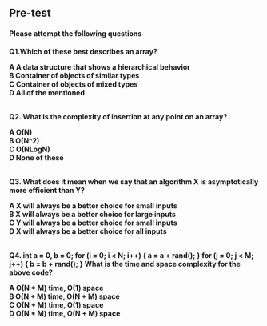 ## <b> Pre-test
#### Please attempt the following questions

Q1.Which of these best describes an array?<br>

<b>A    A data structure that shows a hierarchical behavior </b><br>
B  Container of objects of similar types<br>
C   Container of objects of mixed types <br>
D   All of the mentioned<br><br>


Q2. What is the complexity of insertion at any point on an array?<br>

A   O(N)<br>
<b>B   O(N^2)</b><br>
C   O(NLogN) <br>
D   None of these<br><br>


Q3. What does it mean when we say that an algorithm X is asymptotically more efficient than Y? <br>

A   X will always be a better choice for small inputs<br>
<b>B    X will always be a better choice for large inputs</b><br>
C   Y will always be a better choice for small inputs<br>
D   X will always be a better choice for all inputs<br><br>


Q4. int a = 0, b = 0;
for (i = 0; i < N; i++) {
a = a + rand();
}
for (j = 0; j < M; j++) {
b = b + rand();
}
What is the time and space complexity for the above code?<br>

<b>A   O(N * M) time, O(1) space </b><br>
B   O(N + M) time, O(N + M) space<br>
C   O(N + M) time, O(1) space<br>
D   O(N * M) time, O(N + M) space<br><br>



